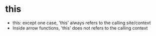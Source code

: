 # this

- this: except one case, 'this' always refers to the calling site/context
- Inside arrow functions, 'this' does not refers to the calling context

